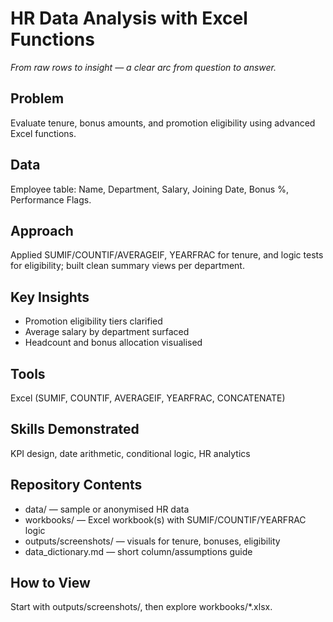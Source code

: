 # HR Data Analysis with Excel Functions

*From raw rows to insight — a clear arc from question to answer.*

## Problem
Evaluate tenure, bonus amounts, and promotion eligibility using advanced Excel functions.

## Data
Employee table: Name, Department, Salary, Joining Date, Bonus %, Performance Flags.

## Approach
Applied SUMIF/COUNTIF/AVERAGEIF, YEARFRAC for tenure, and logic tests for eligibility; built clean summary views per department.

## Key Insights
- Promotion eligibility tiers clarified
- Average salary by department surfaced
- Headcount and bonus allocation visualised

## Tools
Excel (SUMIF, COUNTIF, AVERAGEIF, YEARFRAC, CONCATENATE)

## Skills Demonstrated
KPI design, date arithmetic, conditional logic, HR analytics

## Repository Contents
- data/ — sample or anonymised HR data
- workbooks/ — Excel workbook(s) with SUMIF/COUNTIF/YEARFRAC logic
- outputs/screenshots/ — visuals for tenure, bonuses, eligibility
- data_dictionary.md — short column/assumptions guide

## How to View
Start with outputs/screenshots/, then explore workbooks/*.xlsx.

